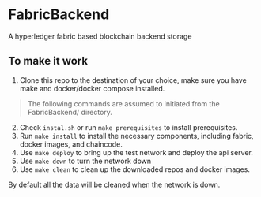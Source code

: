 # FabricBackend
A hyperledger fabric based blockchain backend storage

## To make it work
1. Clone this repo to the destination of your choice, make sure you have make and docker/docker compose installed.
> The following commands are assumed to initiated from the FabricBackend/ directory.
2. Check `instal.sh` or run `make prerequisites` to install prerequisites. 
3. Run `make install` to install the necessary components, including fabric, docker images, and chaincode.
4. Use `make deploy` to bring up the test network and deploy the api server.
5. Use `make down` to turn the network down
6. Use `make clean` to clean up the downloaded repos and docker images.

By default all the data will be cleaned when the network is down.